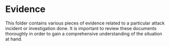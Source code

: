 # Evidence 

This folder contains various pieces of evidence related to a particular attack incident or investigation done. It is important to review these documents thoroughly in order to gain a comprehensive understanding of the situation at hand.
